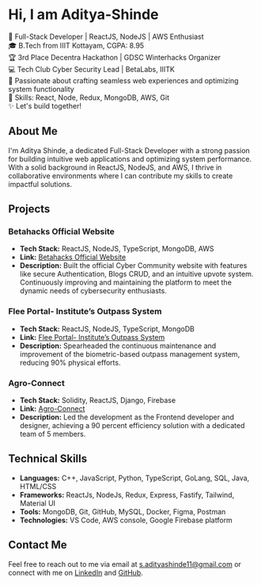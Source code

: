 # Hi, I am Aditya-Shinde

🚀 Full-Stack Developer | ReactJS, NodeJS | AWS Enthusiast  
🎓 B.Tech from IIIT Kottayam, CGPA: 8.95  
🏆 3rd Place Decentra Hackathon | GDSC Winterhacks Organizer  
💻 Tech Club Cyber Security Lead | BetaLabs, IIITK  
🌟 Passionate about crafting seamless web experiences and optimizing system functionality  
🔧 Skills: React, Node, Redux, MongoDB, AWS, Git  
✨ Let's build together!  

## About Me

I'm Aditya Shinde, a dedicated Full-Stack Developer with a strong passion for building intuitive web applications and optimizing system performance. With a solid background in ReactJS, NodeJS, and AWS, I thrive in collaborative environments where I can contribute my skills to create impactful solutions.

## Projects

### Betahacks Official Website
- **Tech Stack:** ReactJS, NodeJS, TypeScript, MongoDB, AWS
- **Link:** [Betahacks Official Website](https://betahacks-community-dev.onrender.com/)
- **Description:** Built the official Cyber Community website with features like secure Authentication, Blogs CRUD, and an intuitive upvote system. Continuously improving and maintaining the platform to meet the dynamic needs of cybersecurity enthusiasts.

### Flee Portal- Institute’s Outpass System
- **Tech Stack:** ReactJS, NodeJS, TypeScript, MongoDB
- **Link:** [Flee Portal- Institute’s Outpass System](https://outpass.iiitkottayam.ac.in/app)
- **Description:** Spearheaded the continuous maintenance and improvement of the biometric-based outpass management system, reducing 90% physical efforts.

### Agro-Connect
- **Tech Stack:** Solidity, ReactJS, Django, Firebase
- **Link:** [Agro-Connect](https://github.com/adityasshinde/Agro-Connect-Full-Project)
- **Description:** Led the development as the Frontend developer and designer, achieving a 90 percent efficiency solution with a dedicated team of 5 members.

## Technical Skills

- **Languages:** C++, JavaScript, Python, TypeScript, GoLang, SQL, Java, HTML/CSS
- **Frameworks:** ReactJs, NodeJs, Redux, Express, Fastify, Tailwind, Material UI
- **Tools:** MongoDB, Git, GitHub, MySQL, Docker, Figma, Postman
- **Technologies:** VS Code, AWS console, Google Firebase platform

## Contact Me

Feel free to reach out to me via email at s.adityashinde11@gmail.com or connect with me on [LinkedIn](#) and [GitHub](#).

